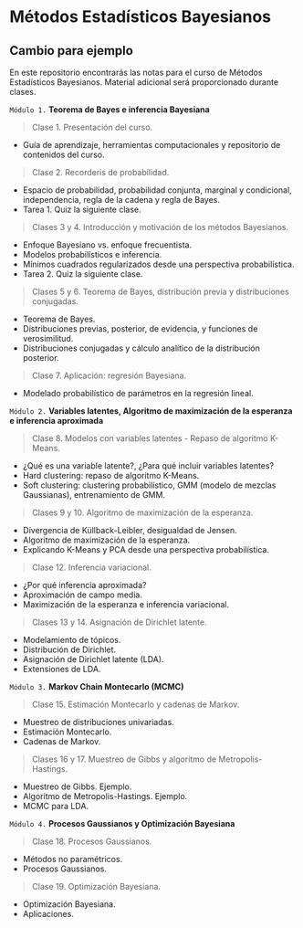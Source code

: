 # Métodos Estadísticos Bayesianos

## Cambio para ejemplo

En este repositorio encontrarás las notas para el curso de Métodos Estadísticos Bayesianos. Material adicional será proporcionado durante clases.

`Módulo 1.` **Teorema de Bayes e inferencia Bayesiana**

> Clase 1. Presentación del curso.
  - Guía de aprendizaje, herramientas computacionales y repositorio de  contenidos del curso.

> Clase 2. Recorderis de probabilidad.
  - Espacio de probabilidad, probabilidad conjunta, marginal y condicional, independencia, regla de la cadena y regla de Bayes.
  - Tarea 1. Quiz la siguiente clase.

> Clases 3 y 4. Introducción y motivación de los métodos Bayesianos.
  - Enfoque Bayesiano vs. enfoque frecuentista.
  - Modelos probabilísticos e inferencia.
  - Mínimos cuadrados regularizados desde una perspectiva probabilística.
  - Tarea 2. Quiz la siguiente clase.

> Clases 5 y 6. Teorema de Bayes, distribución previa y distribuciones conjugadas.
  - Teorema de Bayes.
  - Distribuciones previas, posterior, de evidencia, y funciones de verosimilitud.
  - Distribuciones conjugadas y cálculo analítico de la distribución posterior.
  
> Clase 7. Aplicación: regresión Bayesiana.
  - Modelado probabilístico de parámetros en la regresión lineal.
  

`Módulo 2.` **Variables latentes, Algoritmo de maximización de la esperanza e inferencia aproximada**

> Clase 8. Modelos con variables latentes - Repaso de algoritmo K-Means.
  - ¿Qué es una variable latente?, ¿Para qué incluir variables latentes?
  - Hard clustering: repaso de algoritmo K-Means.
  - Soft clustering: clustering probabilístico, GMM (modelo de mezclas Gaussianas), entrenamiento de GMM.
  
> Clases 9 y 10. Algoritmo de maximización de la esperanza.
  - Divergencia de Küllback-Leibler, desigualdad de Jensen.
  - Algoritmo de maximización de la esperanza.
  - Explicando K-Means y PCA desde una perspectiva probabilística.
  
> Clase 12. Inferencia variacional.
  - ¿Por qué inferencia aproximada?
  - Aproximación de campo media.
  - Maximización de la esperanza e inferencia variacional.
  
> Clases 13 y 14. Asignación de Dirichlet latente.
  - Modelamiento de tópicos.
  - Distribución de Dirichlet.
  - Asignación de Dirichlet latente (LDA).
  - Extensiones de LDA.
  
`Módulo 3.` **Markov Chain Montecarlo (MCMC)**

> Clase 15. Estimación Montecarlo y cadenas de Markov.
  - Muestreo de distribuciones univariadas.
  - Estimación Montecarlo.
  - Cadenas de Markov.
  
> Clases 16 y 17. Muestreo de Gibbs y algoritmo de Metropolis-Hastings.
  - Muestreo de Gibbs. Ejemplo.
  - Algoritmo de Metropolis-Hastings. Ejemplo.
  - MCMC para LDA.
  
`Módulo 4.` **Procesos Gaussianos y Optimización Bayesiana**

> Clase 18. Procesos Gaussianos.
  - Métodos no paramétricos.
  - Procesos Gaussianos.
  
> Clase 19. Optimización Bayesiana.
  - Optimización Bayesiana.
  - Aplicaciones.

  
